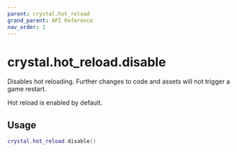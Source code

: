 ```yaml
---
parent: crystal.hot_reload
grand_parent: API Reference
nav_order: 1
---
```


# crystal.hot_reload.disable

Disables hot reloading. Further changes to code and assets will not trigger a game restart.

Hot reload is enabled by default.

## Usage

```lua
crystal.hot_reload.disable()
```
